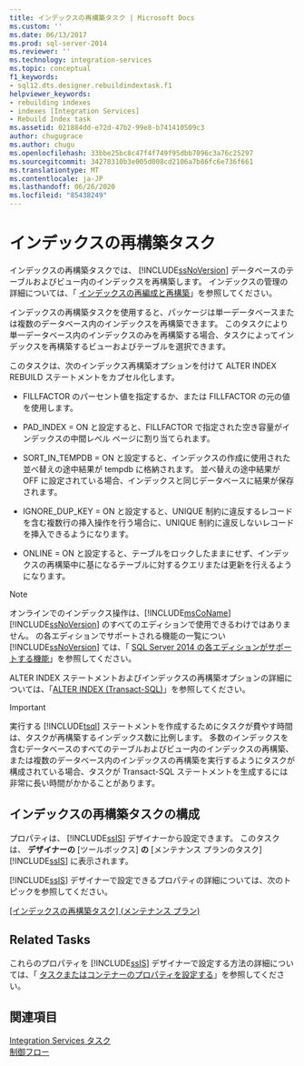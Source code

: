 ```yaml
---
title: インデックスの再構築タスク | Microsoft Docs
ms.custom: ''
ms.date: 06/13/2017
ms.prod: sql-server-2014
ms.reviewer: ''
ms.technology: integration-services
ms.topic: conceptual
f1_keywords:
- sql12.dts.designer.rebuildindextask.f1
helpviewer_keywords:
- rebuilding indexes
- indexes [Integration Services]
- Rebuild Index task
ms.assetid: 021884dd-e72d-47b2-99e8-b741410509c3
author: chugugrace
ms.author: chugu
ms.openlocfilehash: 33bbe25bc8c47f4f749f95dbb7096c3a76c25297
ms.sourcegitcommit: 34278310b3e005d008cd2106a7b86fc6e736f661
ms.translationtype: MT
ms.contentlocale: ja-JP
ms.lasthandoff: 06/26/2020
ms.locfileid: "85438249"
---
```

# <a name="rebuild-index-task"></a>インデックスの再構築タスク
  インデックスの再構築タスクでは、 [!INCLUDE[ssNoVersion](../../includes/ssnoversion-md.md)] データベースのテーブルおよびビュー内のインデックスを再構築します。 インデックスの管理の詳細については、「 [インデックスの再編成と再構築](../../relational-databases/indexes/reorganize-and-rebuild-indexes.md)」を参照してください。  
  
 インデックスの再構築タスクを使用すると、パッケージは単一データベースまたは複数のデータベース内のインデックスを再構築できます。 このタスクにより単一データベース内のインデックスのみを再構築する場合、タスクによってインデックスを再構築するビューおよびテーブルを選択できます。  
  
 このタスクは、次のインデックス再構築オプションを付けて ALTER INDEX REBUILD ステートメントをカプセル化します。  
  
-   FILLFACTOR のパーセント値を指定するか、または FILLFACTOR の元の値を使用します。  
  
-   PAD_INDEX = ON と設定すると、FILLFACTOR で指定された空き容量がインデックスの中間レベル ページに割り当てられます。  
  
-   SORT_IN_TEMPDB = ON と設定すると、インデックスの作成に使用された並べ替えの途中結果が tempdb に格納されます。 並べ替えの途中結果が OFF に設定されている場合、インデックスと同じデータベースに結果が保存されます。  
  
-   IGNORE_DUP_KEY = ON と設定すると、UNIQUE 制約に違反するレコードを含む複数行の挿入操作を行う場合に、UNIQUE 制約に違反しないレコードを挿入できるようになります。  
  
-   ONLINE = ON と設定すると、テーブルをロックしたままにせず、インデックスの再構築中に基になるテーブルに対するクエリまたは更新を行えるようになります。  
  
> [!NOTE]  
>  オンラインでのインデックス操作は、[!INCLUDE[msCoName](../../includes/msconame-md.md)][!INCLUDE[ssNoVersion](../../includes/ssnoversion-md.md)] のすべてのエディションで使用できるわけではありません。 の各エディションでサポートされる機能の一覧につい [!INCLUDE[ssNoVersion](../../includes/ssnoversion-md.md)] ては、「 [SQL Server 2014 の各エディションがサポートする機能](../../getting-started/features-supported-by-the-editions-of-sql-server-2014.md)」を参照してください。  
  
 ALTER INDEX ステートメントおよびインデックスの再構築オプションの詳細については、「[ALTER INDEX (Transact-SQL)](/sql/t-sql/statements/alter-index-transact-sql)」を参照してください。  
  
> [!IMPORTANT]  
>  実行する [!INCLUDE[tsql](../../includes/tsql-md.md)] ステートメントを作成するためにタスクが費やす時間は、タスクが再構築するインデックス数に比例します。 多数のインデックスを含むデータベースのすべてのテーブルおよびビュー内のインデックスの再構築、または複数のデータベース内のインデックスの再構築を実行するようにタスクが構成されている場合、タスクが Transact-SQL ステートメントを生成するには非常に長い時間がかかることがあります。  
  
## <a name="configuration-of-the-rebuild-index-task"></a>インデックスの再構築タスクの構成  
 プロパティは、 [!INCLUDE[ssIS](../../../includes/ssis-md.md)] デザイナーから設定できます。 このタスクは、 **デザイナーの** [ツールボックス] **の** [メンテナンス プランのタスク] [!INCLUDE[ssIS](../../../includes/ssis-md.md)] に表示されます。  
  
 [!INCLUDE[ssIS](../../../includes/ssis-md.md)] デザイナーで設定できるプロパティの詳細については、次のトピックを参照してください。  
  
 [[インデックスの再構築タスク] (メンテナンス プラン)](../../relational-databases/maintenance-plans/rebuild-index-task-maintenance-plan.md)  
  
## <a name="related-tasks"></a>Related Tasks  
 これらのプロパティを [!INCLUDE[ssIS](../../../includes/ssis-md.md)] デザイナーで設定する方法の詳細については、「 [タスクまたはコンテナーのプロパティを設定する](../set-the-properties-of-a-task-or-container.md)」を参照してください。  
  
## <a name="see-also"></a>関連項目  
 [Integration Services タスク](integration-services-tasks.md)   
 [制御フロー](control-flow.md)  
  
  
